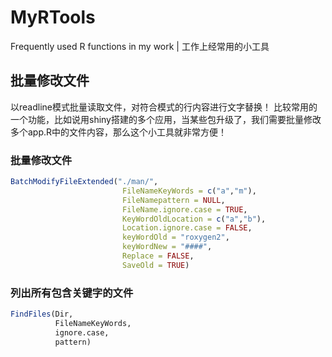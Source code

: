 # MyRTools
Frequently used R functions in my work | 工作上经常用的小工具
## 批量修改文件
以readline模式批量读取文件，对符合模式的行内容进行文字替换！
比较常用的一个功能，比如说用shiny搭建的多个应用，当某些包升级了，我们需要批量修改多个app.R中的文件内容，那么这个小工具就非常方便！

### 批量修改文件
```r
BatchModifyFileExtended("./man/",
                         FileNameKeyWords = c("a","m"),
                         FileNamepattern = NULL,
                         FileName.ignore.case = TRUE,
                         KeyWordOldLocation = c("a","b"),
                         Location.ignore.case = FALSE,
                         keyWordOld = "roxygen2",
                         keyWordNew = "####",
                         Replace = FALSE,
                         SaveOld = TRUE)
```
### 列出所有包含关键字的文件
```r
FindFiles(Dir,
          FileNameKeyWords,
          ignore.case,
          pattern)
```
                     
